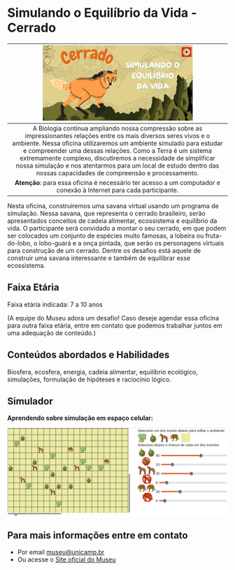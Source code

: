 # Simulando o Equilíbrio da Vida - Cerrado

|<img src="cerrado.png" width="70%" height="70%">  |
| :-----:|
|A Biologia continua ampliando nossa compressão sobre as impressionantes relações entre os mais diversos seres vivos e o ambiente. Nessa oficina utilizaremos um ambiente simulado para estudar e compreender uma dessas relações. Como a Terra é um sistema extremamente complexo, discutiremos a necessidade de simplificar nossa simulação e nos atentarmos para um local de estudo dentro das nossas capacidades de compreensão e processamento.
**Atenção**: para essa oficina é necessário ter acesso a um computador e conexão à Internet para cada participante. |

Nesta oficina, construiremos uma savana virtual usando um programa de simulação. Nessa savana, que representa o cerrado brasileiro, serão apresentados conceitos de cadeia alimentar, ecossistema e equilíbrio da vida. O participante será convidado a montar o seu cerrado, em que podem ser colocados um conjunto de espécies muito famosas, a lobeira ou fruta-do-lobo, o lobo-guará e a onça pintada, que serão os personagens virtuais para construção de um cerrado.  Dentre os desafios está aquele de construir uma savana interessante e também de equilibrar esse ecossistema.

## Faixa Etária

Faixa etária indicada: 7 a 10 anos

(A equipe do Museu adora um desafio! Caso deseje agendar essa oficina para outra faixa etária, entre em contato que podemos trabalhar juntos em uma adequação de conteúdo.)

## Conteúdos abordados e Habilidades
Biosfera, ecosfera, energia, cadeia alimentar, equilíbrio ecológico, simulações, formulação de hipóteses e raciocínio lógico.

## Simulador

**Aprendendo sobre simulação em espaço celular:**

[![Cerrado Cadeia Alimentar](images/cerrado-sliders.png)](harena/scripts/playground/editor.html?source=cell/cerrado-sliders&mode=no-script-no-hide)

##  Para mais informações entre em contato
* Por email museu@unicamp.br
* Ou acesse o [Site oficial do Museu](https://www.mc.unicamp.br/visite)
